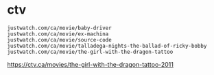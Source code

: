 # ctv

~~~
justwatch.com/ca/movie/baby-driver
justwatch.com/ca/movie/ex-machina
justwatch.com/ca/movie/source-code
justwatch.com/ca/movie/talladega-nights-the-ballad-of-ricky-bobby
justwatch.com/ca/movie/the-girl-with-the-dragon-tattoo
~~~

https://ctv.ca/movies/the-girl-with-the-dragon-tattoo-2011
